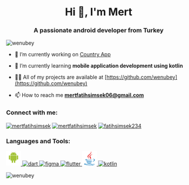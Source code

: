 <h1 align="center">Hi 👋, I'm Mert</h1>
<h3 align="center">A passionate android developer from Turkey</h3>

<p align="left"> <img src="https://komarev.com/ghpvc/?username=wenubey&label=Profile%20views&color=0e75b6&style=flat" alt="wenubey" /> </p>

- 🔭 I’m currently working on [Country App](https://github.com/wenubey/CountryApp)

- 🌱 I’m currently learning **mobile application development using kotlin**

- 👨‍💻 All of my projects are available at [https://github.com/wenubey](https://github.com/wenubey)

- 📫 How to reach me **mertfatihsimsek06@gmail.com**

<h3 align="left">Connect with me:</h3>
<p align="left">
<a href="https://linkedin.com/in/mertfatihsimsekpl" target="blank"><img align="center" src="https://raw.githubusercontent.com/rahuldkjain/github-profile-readme-generator/master/src/images/icons/Social/linked-in-alt.svg" alt="mertfatihsimsek" height="30" width="40" /></a>
<a href="https://instagram.com/mertfatihsimsek" target="blank"><img align="center" src="https://raw.githubusercontent.com/rahuldkjain/github-profile-readme-generator/master/src/images/icons/Social/instagram.svg" alt="mertfatihsimsek" height="30" width="40" /></a>
<a href="https://www.hackerrank.com/fatihsimsek234" target="blank"><img align="center" src="https://raw.githubusercontent.com/rahuldkjain/github-profile-readme-generator/master/src/images/icons/Social/hackerrank.svg" alt="fatihsimsek234" height="30" width="40" /></a>
</p>

<h3 align="left">Languages and Tools:</h3>
<p align="left"> <a href="https://developer.android.com" target="_blank" rel="noreferrer"> <img src="https://raw.githubusercontent.com/devicons/devicon/master/icons/android/android-original-wordmark.svg" alt="android" width="40" height="40"/> </a> <a href="https://dart.dev" target="_blank" rel="noreferrer"> <img src="https://www.vectorlogo.zone/logos/dartlang/dartlang-icon.svg" alt="dart" width="40" height="40"/> </a> <a href="https://www.figma.com/" target="_blank" rel="noreferrer"> <img src="https://www.vectorlogo.zone/logos/figma/figma-icon.svg" alt="figma" width="40" height="40"/> </a> <a href="https://flutter.dev" target="_blank" rel="noreferrer"> <img src="https://www.vectorlogo.zone/logos/flutterio/flutterio-icon.svg" alt="flutter" width="40" height="40"/> </a> <a href="https://www.java.com" target="_blank" rel="noreferrer"> <img src="https://raw.githubusercontent.com/devicons/devicon/master/icons/java/java-original.svg" alt="java" width="40" height="40"/> </a> <a href="https://kotlinlang.org" target="_blank" rel="noreferrer"> <img src="https://www.vectorlogo.zone/logos/kotlinlang/kotlinlang-icon.svg" alt="kotlin" width="40" height="40"/> </a> </p>

<p><img align="center" src="https://github-readme-stats.vercel.app/api/top-langs?username=wenubey&show_icons=true&locale=en&layout=compact" alt="wenubey" /></p>
